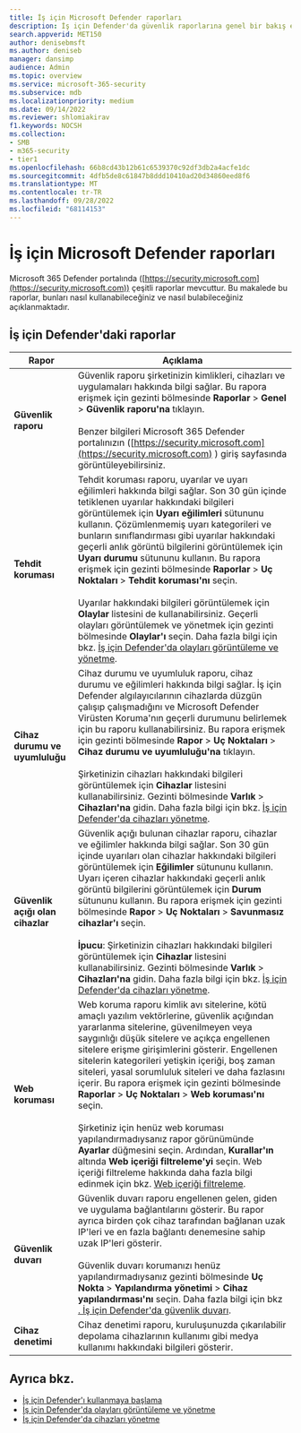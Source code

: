 ```yaml
---
title: İş için Microsoft Defender raporları
description: İş için Defender'da güvenlik raporlarına genel bir bakış elde edin. Raporlar algılanan tehditleri, uyarıları, güvenlik açıklarını ve cihaz durumunu gösterir.
search.appverid: MET150
author: denisebmsft
ms.author: deniseb
manager: dansimp
audience: Admin
ms.topic: overview
ms.service: microsoft-365-security
ms.subservice: mdb
ms.localizationpriority: medium
ms.date: 09/14/2022
ms.reviewer: shlomiakirav
f1.keywords: NOCSH
ms.collection:
- SMB
- m365-security
- tier1
ms.openlocfilehash: 66b8cd43b12b61c6539370c92df3db2a4acfe1dc
ms.sourcegitcommit: 4dfb5de8c61847b8ddd10410ad20d34860eed8f6
ms.translationtype: MT
ms.contentlocale: tr-TR
ms.lasthandoff: 09/28/2022
ms.locfileid: "68114153"
---
```

# <a name="reports-in-microsoft-defender-for-business"></a>İş için Microsoft Defender raporları

Microsoft 365 Defender portalında ([https://security.microsoft.com](https://security.microsoft.com)) çeşitli raporlar mevcuttur. Bu makalede bu raporlar, bunları nasıl kullanabileceğiniz ve nasıl bulabileceğiniz açıklanmaktadır.

## <a name="reports-in-defender-for-business"></a>İş için Defender'daki raporlar

|Rapor  |Açıklama  |
|---------|---------|
| **Güvenlik raporu**  | Güvenlik raporu şirketinizin kimlikleri, cihazları ve uygulamaları hakkında bilgi sağlar. Bu rapora erişmek için gezinti bölmesinde **Raporlar** > **Genel** > **Güvenlik raporu'na** tıklayın. <br/><br/>Benzer bilgileri Microsoft 365 Defender portalınızın ([https://security.microsoft.com](https://security.microsoft.com) ) giriş sayfasında görüntüleyebilirsiniz. |
| **Tehdit koruması**  | Tehdit koruması raporu, uyarılar ve uyarı eğilimleri hakkında bilgi sağlar. Son 30 gün içinde tetiklenen uyarılar hakkındaki bilgileri görüntülemek için **Uyarı eğilimleri** sütununu kullanın. Çözümlenmemiş uyarı kategorileri ve bunların sınıflandırması gibi uyarılar hakkındaki geçerli anlık görüntü bilgilerini görüntülemek için **Uyarı durumu** sütununu kullanın. Bu rapora erişmek için gezinti bölmesinde **Raporlar** > **Uç Noktaları** > **Tehdit koruması'nı** seçin. <br/><br/>Uyarılar hakkındaki bilgileri görüntülemek için **Olaylar** listesini de kullanabilirsiniz. Geçerli olayları görüntülemek ve yönetmek için gezinti bölmesinde **Olaylar'ı** seçin. Daha fazla bilgi için bkz. [İş için Defender'da olayları görüntüleme ve yönetme](mdb-view-manage-incidents.md). |
| **Cihaz durumu ve uyumluluğu** | Cihaz durumu ve uyumluluk raporu, cihaz durumu ve eğilimleri hakkında bilgi sağlar. İş için Defender algılayıcılarının cihazlarda düzgün çalışıp çalışmadığını ve Microsoft Defender Virüsten Koruma'nın geçerli durumunu belirlemek için bu raporu kullanabilirsiniz. Bu rapora erişmek için gezinti bölmesinde **Rapor** > **Uç Noktaları** > **Cihaz durumu ve uyumluluğu'na** tıklayın. <br/><br/>Şirketinizin cihazları hakkındaki bilgileri görüntülemek için **Cihazlar** listesini kullanabilirsiniz. Gezinti bölmesinde **Varlık** > **Cihazları'na** gidin. Daha fazla bilgi için bkz. [İş için Defender'da cihazları yönetme](mdb-manage-devices.md). |
| **Güvenlik açığı olan cihazlar** | Güvenlik açığı bulunan cihazlar raporu, cihazlar ve eğilimler hakkında bilgi sağlar. Son 30 gün içinde uyarıları olan cihazlar hakkındaki bilgileri görüntülemek için **Eğilimler** sütununu kullanın. Uyarı içeren cihazlar hakkındaki geçerli anlık görüntü bilgilerini görüntülemek için **Durum** sütununu kullanın. Bu rapora erişmek için gezinti bölmesinde **Rapor** > **Uç Noktaları** > **Savunmasız cihazlar'ı** seçin.<br/><br/>**İpucu**: Şirketinizin cihazları hakkındaki bilgileri görüntülemek için **Cihazlar** listesini kullanabilirsiniz. Gezinti bölmesinde **Varlık** > **Cihazları'na** gidin. Daha fazla bilgi için bkz. [İş için Defender'da cihazları yönetme](mdb-manage-devices.md). |
| **Web koruması** | Web koruma raporu kimlik avı sitelerine, kötü amaçlı yazılım vektörlerine, güvenlik açığından yararlanma sitelerine, güvenilmeyen veya saygınlığı düşük sitelere ve açıkça engellenen sitelere erişme girişimlerini gösterir. Engellenen sitelerin kategorileri yetişkin içeriği, boş zaman siteleri, yasal sorumluluk siteleri ve daha fazlasını içerir. Bu rapora erişmek için gezinti bölmesinde **Raporlar** > **Uç Noktaları** > **Web koruması'nı** seçin.<br/><br/>Şirketiniz için henüz web koruması yapılandırmadıysanız rapor görünümünde **Ayarlar** düğmesini seçin. Ardından, **Kurallar'ın** altında **Web içeriği filtreleme'yi** seçin. Web içeriği filtreleme hakkında daha fazla bilgi edinmek için bkz. [Web içeriği filtreleme](../defender-endpoint/web-content-filtering.md). |
| **Güvenlik duvarı** | Güvenlik duvarı raporu engellenen gelen, giden ve uygulama bağlantılarını gösterir. Bu rapor ayrıca birden çok cihaz tarafından bağlanan uzak IP'leri ve en fazla bağlantı denemesine sahip uzak IP'leri gösterir. <br/><br/>Güvenlik duvarı korumanızı henüz yapılandırmadıysanız gezinti bölmesinde **Uç Nokta** > **Yapılandırma yönetimi** > **Cihaz yapılandırması'nı** seçin. Daha fazla bilgi için bkz [. İş için Defender'da güvenlik duvarı](mdb-firewall.md). |
| **Cihaz denetimi** | Cihaz denetimi raporu, kuruluşunuzda çıkarılabilir depolama cihazlarının kullanımı gibi medya kullanımı hakkındaki bilgileri gösterir. |


## <a name="see-also"></a>Ayrıca bkz.

- [İş için Defender'ı kullanmaya başlama](mdb-get-started.md)
- [İş için Defender'da olayları görüntüleme ve yönetme](mdb-view-manage-incidents.md)
- [İş için Defender'da cihazları yönetme](mdb-manage-devices.md)
